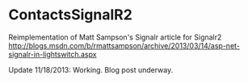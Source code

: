 ContactsSignalR2
================

Reimplementation of Matt Sampson's Signalr article for Signalr2 http://blogs.msdn.com/b/rmattsampson/archive/2013/03/14/asp-net-signalr-in-lightswitch.aspx

Update 11/18/2013: Working.  Blog post underway.
